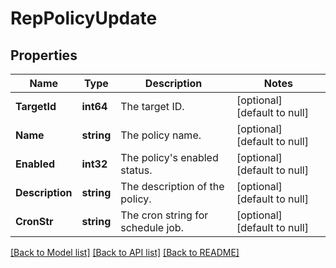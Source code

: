 # RepPolicyUpdate

## Properties
Name | Type | Description | Notes
------------ | ------------- | ------------- | -------------
**TargetId** | **int64** | The target ID. | [optional] [default to null]
**Name** | **string** | The policy name. | [optional] [default to null]
**Enabled** | **int32** | The policy&#39;s enabled status. | [optional] [default to null]
**Description** | **string** | The description of the policy. | [optional] [default to null]
**CronStr** | **string** | The cron string for schedule job. | [optional] [default to null]

[[Back to Model list]](../README.md#documentation-for-models) [[Back to API list]](../README.md#documentation-for-api-endpoints) [[Back to README]](../README.md)


